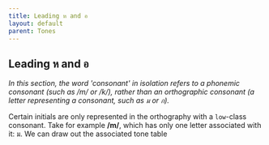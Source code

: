 ```yaml
---
title: Leading ห and อ
layout: default
parent: Tones
---
```


## Leading <span id="thai-text">ห and อ </span>

*In this section, the word 'consonant' in isolation refers to a phonemic consonant (such as /m/ or /k/), rather than an orthographic consonant (a letter representing a consonant, such as <span id="thai-text">ม</span> or <span id="thai-text">ก</span>).*

Certain initials are only represented in the orthography with a `low`-class consonant. Take for example **/m/**, which has only one letter associated with it: <span id="thai-text">ม</span>. We can draw out the associated tone table 
